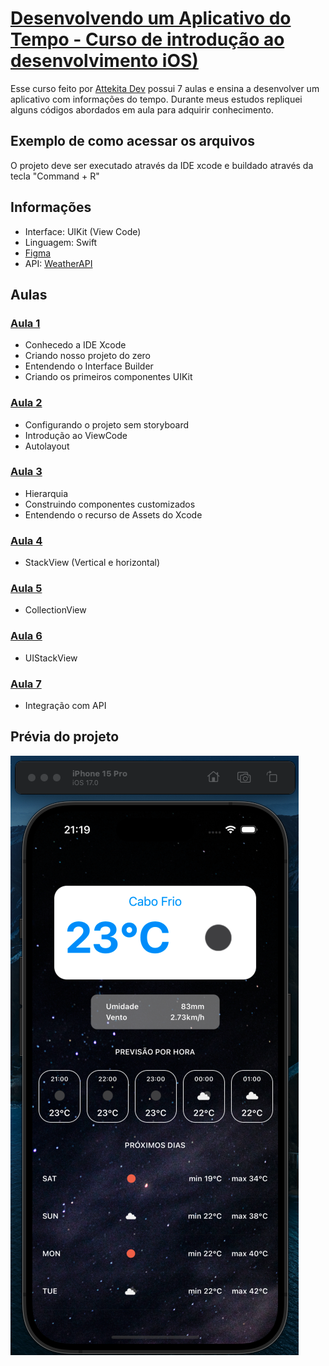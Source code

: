 # [Desenvolvendo um Aplicativo do Tempo - Curso de introdução ao desenvolvimento iOS)](https://www.youtube.com/watch?v=I8p8KlKEI_Y&list=PLprgbdnzrDkHjUr2mFq0ypg-v6RNChKA8)

Esse curso feito por [Attekita Dev](https://www.youtube.com/@attekitadev) possui 7 aulas e ensina a desenvolver um aplicativo com informações do tempo. Durante meus estudos repliquei alguns códigos abordados em aula para adquirir conhecimento.

## Exemplo de como acessar os arquivos

O projeto deve ser executado através da IDE xcode e buildado através da tecla "Command + R"

## Informações
- Interface: UIKit (View Code)
- Linguagem: Swift
- [Figma](https://www.figma.com/file/OczdlZrkU7Z7DyYLLDoiPo/App-Tempo?node-id=0%3A1&mode=dev)
- API: [WeatherAPI](https://openweathermap.org)

## Aulas

### [Aula 1](https://www.youtube.com/watch?v=I8p8KlKEI_Y&list=PLprgbdnzrDkHjUr2mFq0ypg-v6RNChKA8)
- Conhecedo a IDE Xcode
- Criando nosso projeto do zero
- Entendendo o Interface Builder
- Criando os primeiros componentes UIKit

### [Aula 2](https://www.youtube.com/watch?v=DOsN9unsL-0&list=PLprgbdnzrDkHjUr2mFq0ypg-v6RNChKA8&index=2)
- Configurando o projeto sem storyboard
- Introdução ao ViewCode
- Autolayout

### [Aula 3](https://www.youtube.com/watch?v=SLE5tKnFGFY)
- Hierarquia
- Construindo componentes customizados
- Entendendo o recurso de Assets do Xcode

### [Aula 4](https://www.youtube.com/watch?v=mJeJ6PxblaE)
- StackView (Vertical e horizontal)

### [Aula 5](https://www.youtube.com/watch?v=-IMszhbAIBs)
- CollectionView

### [Aula 6](https://www.youtube.com/watch?v=uGRkFe6ROhM)
- UIStackView

### [Aula 7](https://youtu.be/b9zcU6ol_7U?si=ED0bYYd34UfjH7pa)
- Integração com API

## Prévia do projeto
![Prévia do projeto](aparenciaAPP.png)
